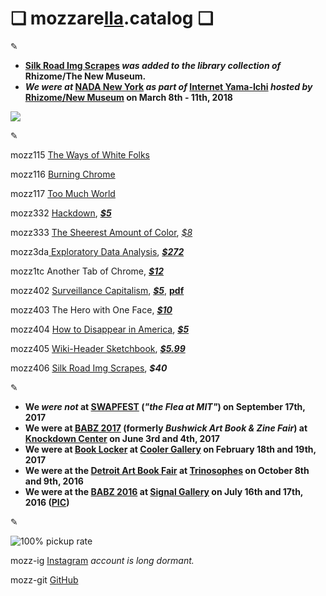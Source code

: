 # ❏ mozzare[**lla**](http://pi.mozzarella.website).catalog ❏ 

✎						 

 - **[Silk Road Img Scrapes](http://cat.mozzarella.website/mozz406) _was added to the library collection of_ Rhizome/The New Museum.**
 - **_We were at_ [NADA New York](https://www.newartdealers.org/fairs/2018/new-york) _as part of_ [Internet Yama-Ichi](http://yami-ichi.biz/) _hosted by_ [Rhizome/New Museum](http://rhizome.org/about/) on March 8th - 11th, 2018**

![](http://pi.mozzarella.website/assets/handymozz-2021.jpg)
 
✎

mozz115 [The Ways of White Folks](http://cat.mozzarella.website/mozz115)

mozz116 [Burning Chrome](http://cat.mozzarella.website/mozz116)

mozz117 [Too Much World](http://cat.mozzarella.website/mozz117)

mozz332  [Hackdown](http://cat.mozzarella.website/mozz332), [_**$5**_](https://squareup.com/store/mozzarella/item/hackdown)

mozz333 [The Sheerest Amount of Color](http://cat.mozzarella.website/mozz333),  [_$8_](https://squareup.com/store/mozzarella/item/the-sheerest-amount-of-color)

mozz3da[ Exploratory Data Analysis](http://cat.mozzarella.website/mEDA-01),  [_**$272**_](http://www.ebay.com/itm/152370010036)

mozz1tc Another Tab of Chrome, [_**$12**_](https://squareup.com/store/mozzarella/item/another-tab-of-chrome)

mozz402 [Surveillance Capitalism](http://cat.mozzarella.website/mozz402), [_**$5**_](https://squareup.com/store/mozzarella/item/surveillance-capitalism),  [**pdf**](http://pi.mozzarella.website/SURVEILLANCECAPITALISM.pdf)

mozz403 The Hero with One Face, [_**$10**_](https://squareup.com/store/mozzarella/item/the-hero-with-one-face)

mozz404 [How to Disappear in America](http://cat.mozzarella.website/mozz404), [_**$5**_](https://squareup.com/store/mozzarella/item/how-to-disappear-in-america)

mozz405 [Wiki-Header Sketchbook](http://cat.mozzarella.website/mozz405), [_**$5.99**_](https://squareup.com/store/mozzarella/item/wiki-header-sketchbook)

mozz406 [Silk Road Img Scrapes](http://cat.mozzarella.website/mozz406), **_$40_**

✎

 - **We _were not_  at [SWAPFEST](http://web.mit.edu/w1mx/www/swapfest/swapfest-2017.06.pdf) (_"the Flea at MIT"_) on September 17th, 2017**
 - **We were at [BABZ 2017](https://blondeartbooks.com/2017/05/03/babz-fair-2017/) (formerly _Bushwick Art Book & Zine Fair_) at [Knockdown Center](http://knockdown.center) on June 3rd and 4th, 2017**
 - **We were at [Book Locker](http://booklocker.us/) at [Cooler Gallery](http://www.cooler-gallery.com/) on February 18th and 19th, 2017**
 - **We were at the [Detroit Art Book Fair](http://www.dittoditto.org/) at [Trinosophes](http://www.cooler-gallery.com/) on October 8th and 9th, 2016**
 - **We were at the [BABZ 2016](https://blondeartbooks.com/2016/06/09/babz-fair-2016-bushwick-art-book-zine-fair/) at [Signal Gallery](http://ssiiggnnaall.com/) on July 16th and 17th, 2016 ([PIC](https://hyperallergic.com/381034/the-babz-fair-gathers-108-independent-presses-and-artists-for-its-fifth-edition/))**

✎

![100% pickup rate](http://pi.mozzarella.website/assets/handymozz-s01.jpg)

mozz-ig	[Instagram](http://instagram.com/mozzarella.website) _account is long dormant._

mozz-git	[GitHub](http://github.com/mozzarellaV8)